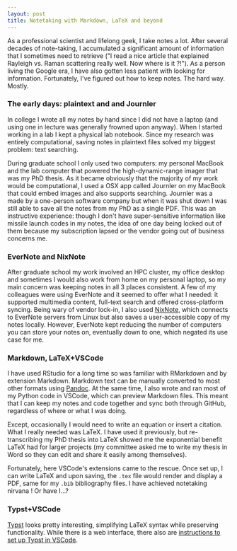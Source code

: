 ```yaml
---
layout: post
title: Notetaking with Markdown, LaTeX and beyond
---
```


As a professional scientist and lifelong geek, I take notes a lot. After several decades of note-taking, I accumulated 
a significant amount of information that I sometimes need to retrieve ("I read a nice article that explained Rayleigh vs. Raman scattering really well. Now where is it ?!"). As a person living the Google era, I have also gotten less patient with looking for information. Fortunately, I've figured out how to keep notes. The hard way. Mostly.

### The early days: plaintext and and Journler
In college I wrote all my notes by hand since I did not have a laptop (and using one in lecture was generally frowned upon anyway). When I started working in a lab I kept a physical lab notebook. Since my research was entirely computational, saving notes in plaintext files solved my biggest problem: text searching. 

During graduate school I only used two computers: my personal MacBook and the lab computer that powered the high-dynamic-range imager that was my PhD thesis. As it became obviously that the majority of my work would be computational, I used a OSX app called Journler on my MacBook that could embed images and also supports searching. Journler was a made by a one-person software company but when it was shut down I was still able to save all the notes from my PhD as a single PDF. This was an instructive experience: though I don't have super-sensitive information like missile launch codes in my notes, the idea of one day being locked out of them because my subscription lapsed or the vendor going out of business concerns me.

### EverNote and NixNote
After graduate school my work involved an HPC cluster, my office desktop and sometimes I would also work from home on my personal laptop, so my main concern was keeping notes in all 3 places consistent. A few of my colleagues were using EverNote and it seemed to offer what I needed: it supported multimedia content, full-text search and offered cross-platform syncing. Being wary of vendor lock-in, I also used [NixNote](https://github.com/baumgarr/Nixnote2), which connects to EverNote servers from Linux but also saves a user-accessible copy of my notes locally. However, EverNote kept reducing the number of computers you can store your notes on, eventually down to one, which negated its use case for me. 

### Markdown, LaTeX+VSCode
I have used RStudio for a long time so was familiar with RMarkdown and by extension Markdown. Markdown text can be manually converted to most other formats using [Pandoc](https://pandoc.org/). At the same time, I also wrote and ran most of my Python code in VSCode, which can preview Markdown files. This meant that I can keep my notes and code together and sync both through GitHub, regardless of where or what I was doing.

Except, occasionally I would need to write an equation or insert a citation. What I really needed was LaTeX. I have used it previously, but re-transcribing my PhD thesis into LaTeX showed me the exponential benefit LaTeX had for larger projects (my committee asked me to write my thesis in Word so they can edit and share it easily among themselves).

Fortunately, here VSCode's extensions came to the rescue. Once set up, I can write LaTeX and upon saving, the `.tex` file would render and display a PDF, same for my `.bib` bibliography files. I have achieved notetaking nirvana ! Or have I...?

### Typst+VSCode
[Typst](https://typst.app/) looks pretty interesting, simplifying LaTeX syntax while preserving functionality. While there is a web interface, there also are [instructions to set up Typst in VSCode](https://gist.github.com/jason-s/a91b6b70017766ba9143b662405512a4).